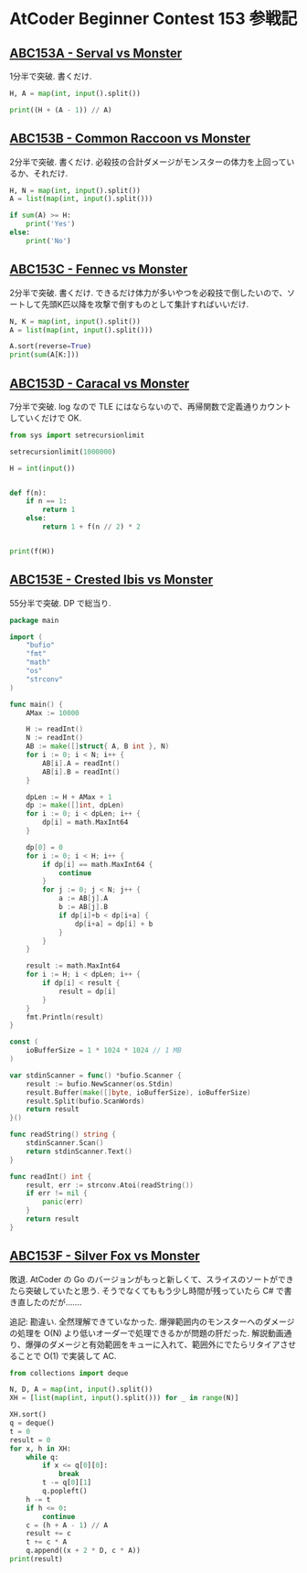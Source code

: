 # AtCoder Beginner Contest 153 参戦記

## [ABC153A - Serval vs Monster](https://atcoder.jp/contests/abc153/tasks/abc153_a)

1分半で突破. 書くだけ.

```python
H, A = map(int, input().split())

print((H + (A - 1)) // A)
```

## [ABC153B - Common Raccoon vs Monster](https://atcoder.jp/contests/abc153/tasks/abc153_b)

2分半で突破. 書くだけ. 必殺技の合計ダメージがモンスターの体力を上回っているか、それだけ.

```python
H, N = map(int, input().split())
A = list(map(int, input().split()))

if sum(A) >= H:
    print('Yes')
else:
    print('No')
```

## [ABC153C - Fennec vs Monster](https://atcoder.jp/contests/abc153/tasks/abc153_c)

2分半で突破. 書くだけ. できるだけ体力が多いやつを必殺技で倒したいので、ソートして先頭K匹以降を攻撃で倒すものとして集計すればいいだけ.

```python
N, K = map(int, input().split())
A = list(map(int, input().split()))

A.sort(reverse=True)
print(sum(A[K:]))
```

## [ABC153D - Caracal vs Monster](https://atcoder.jp/contests/abc153/tasks/abc153_d)

7分半で突破. log なので TLE にはならないので、再帰関数で定義通りカウントしていくだけで OK.

```python
from sys import setrecursionlimit

setrecursionlimit(1000000)

H = int(input())


def f(n):
    if n == 1:
        return 1
    else:
        return 1 + f(n // 2) * 2


print(f(H))
```

## [ABC153E - Crested Ibis vs Monster](https://atcoder.jp/contests/abc153/tasks/abc153_e)

55分半で突破. DP で総当り.

```go
package main

import (
	"bufio"
	"fmt"
	"math"
	"os"
	"strconv"
)

func main() {
	AMax := 10000

	H := readInt()
	N := readInt()
	AB := make([]struct{ A, B int }, N)
	for i := 0; i < N; i++ {
		AB[i].A = readInt()
		AB[i].B = readInt()
	}

	dpLen := H + AMax + 1
	dp := make([]int, dpLen)
	for i := 0; i < dpLen; i++ {
		dp[i] = math.MaxInt64
	}

	dp[0] = 0
	for i := 0; i < H; i++ {
		if dp[i] == math.MaxInt64 {
			continue
		}
		for j := 0; j < N; j++ {
			a := AB[j].A
			b := AB[j].B
			if dp[i]+b < dp[i+a] {
				dp[i+a] = dp[i] + b
			}
		}
	}

	result := math.MaxInt64
	for i := H; i < dpLen; i++ {
		if dp[i] < result {
			result = dp[i]
		}
	}
	fmt.Println(result)
}

const (
	ioBufferSize = 1 * 1024 * 1024 // 1 MB
)

var stdinScanner = func() *bufio.Scanner {
	result := bufio.NewScanner(os.Stdin)
	result.Buffer(make([]byte, ioBufferSize), ioBufferSize)
	result.Split(bufio.ScanWords)
	return result
}()

func readString() string {
	stdinScanner.Scan()
	return stdinScanner.Text()
}

func readInt() int {
	result, err := strconv.Atoi(readString())
	if err != nil {
		panic(err)
	}
	return result
}
```

## [ABC153F - Silver Fox vs Monster](https://atcoder.jp/contests/abc153/tasks/abc153_e)

敗退. AtCoder の Go のバージョンがもっと新しくて、スライスのソートができたら突破していたと思う. そうでなくてももう少し時間が残っていたら C# で書き直したのだが…….

追記: 勘違い. 全然理解できていなかった. 爆弾範囲内のモンスターへのダメージの処理を O(N) より低いオーダーで処理できるかが問題の肝だった. 解説動画通り、爆弾のダメージと有効範囲をキューに入れて、範囲外にでたらリタイアさせることで O(1) で実装して AC.

```python
from collections import deque

N, D, A = map(int, input().split())
XH = [list(map(int, input().split())) for _ in range(N)]

XH.sort()
q = deque()
t = 0
result = 0
for x, h in XH:
    while q:
        if x <= q[0][0]:
            break
        t -= q[0][1]
        q.popleft()
    h -= t
    if h <= 0:
        continue
    c = (h + A - 1) // A
    result += c
    t += c * A
    q.append((x + 2 * D, c * A))
print(result)
```
